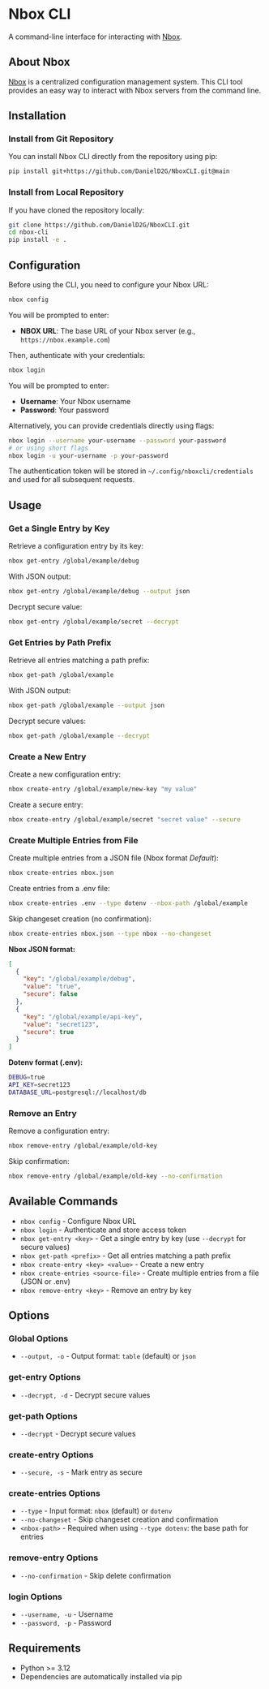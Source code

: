 # Nbox CLI

A command-line interface for interacting with [Nbox](https://github.com/norlis/nbox).

## About Nbox

[Nbox](https://github.com/norlis/nbox) is a centralized configuration management system. This CLI tool provides an easy way to interact with Nbox servers from the command line.

## Installation

### Install from Git Repository

You can install Nbox CLI directly from the repository using pip:

```bash
pip install git+https://github.com/DanielD2G/NboxCLI.git@main
```

### Install from Local Repository

If you have cloned the repository locally:

```bash
git clone https://github.com/DanielD2G/NboxCLI.git
cd nbox-cli
pip install -e .
```

## Configuration

Before using the CLI, you need to configure your Nbox URL:

```bash
nbox config
```

You will be prompted to enter:
- **NBOX URL**: The base URL of your Nbox server (e.g., `https://nbox.example.com`)

Then, authenticate with your credentials:

```bash
nbox login
```

You will be prompted to enter:
- **Username**: Your Nbox username
- **Password**: Your password

Alternatively, you can provide credentials directly using flags:

```bash
nbox login --username your-username --password your-password
# or using short flags
nbox login -u your-username -p your-password
```

The authentication token will be stored in `~/.config/nboxcli/credentials` and used for all subsequent requests.

## Usage

### Get a Single Entry by Key

Retrieve a configuration entry by its key:

```bash
nbox get-entry /global/example/debug
```

With JSON output:

```bash
nbox get-entry /global/example/debug --output json
```

Decrypt secure value:

```bash
nbox get-entry /global/example/secret --decrypt
```

### Get Entries by Path Prefix

Retrieve all entries matching a path prefix:

```bash
nbox get-path /global/example
```

With JSON output:

```bash
nbox get-path /global/example --output json
```

Decrypt secure values:

```bash
nbox get-path /global/example --decrypt
```

### Create a New Entry

Create a new configuration entry:

```bash
nbox create-entry /global/example/new-key "my value"
```

Create a secure entry:

```bash
nbox create-entry /global/example/secret "secret value" --secure
```

### Create Multiple Entries from File

Create multiple entries from a JSON file (Nbox format *Default*):

```bash
nbox create-entries nbox.json
```

Create entries from a .env file:

```bash
nbox create-entries .env --type dotenv --nbox-path /global/example
```

Skip changeset creation (no confirmation):

```bash
nbox create-entries nbox.json --type nbox --no-changeset
```

**Nbox JSON format:**
```json
[
  {
    "key": "/global/example/debug",
    "value": "true",
    "secure": false
  },
  {
    "key": "/global/example/api-key",
    "value": "secret123",
    "secure": true
  }
]
```

**Dotenv format (.env):**
```bash
DEBUG=true
API_KEY=secret123
DATABASE_URL=postgresql://localhost/db
```

### Remove an Entry

Remove a configuration entry:

```bash
nbox remove-entry /global/example/old-key
```

Skip confirmation:

```bash
nbox remove-entry /global/example/old-key --no-confirmation
```

## Available Commands

- `nbox config` - Configure Nbox URL
- `nbox login` - Authenticate and store access token
- `nbox get-entry <key>` - Get a single entry by key (use `--decrypt` for secure values)
- `nbox get-path <prefix>` - Get all entries matching a path prefix
- `nbox create-entry <key> <value>` - Create a new entry
- `nbox create-entries <source-file>` - Create multiple entries from a file (JSON or .env)
- `nbox remove-entry <key>` - Remove an entry by key

## Options

### Global Options

- `--output, -o` - Output format: `table` (default) or `json`

### get-entry Options

- `--decrypt, -d` - Decrypt secure values

### get-path Options

- `--decrypt` - Decrypt secure values

### create-entry Options

- `--secure, -s` - Mark entry as secure

### create-entries Options

- `--type` - Input format: `nbox` (default) or `dotenv`
- `--no-changeset` - Skip changeset creation and confirmation
- `<nbox-path>` - Required when using `--type dotenv`: the base path for entries

### remove-entry Options

- `--no-confirmation` - Skip delete confirmation

### login Options

- `--username, -u` - Username
- `--password, -p` - Password

## Requirements

- Python >= 3.12
- Dependencies are automatically installed via pip

